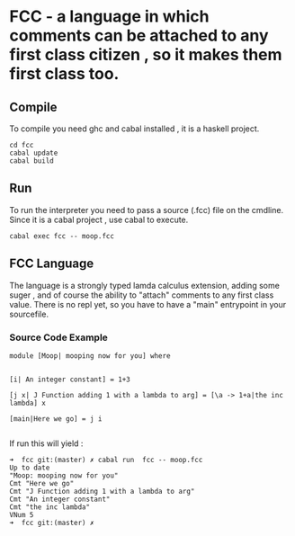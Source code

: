 # FCC - a language in which comments can be attached to any first class citizen , so it makes them first class too.

## Compile

To compile you need ghc and cabal installed , it is a haskell project.

```
cd fcc
cabal update
cabal build
```

## Run

To run the interpreter you need to pass a source (.fcc) file on the cmdline.
Since it is a cabal project , use cabal to execute.

```
cabal exec fcc -- moop.fcc
```

## FCC Language

The language is a strongly typed lamda calculus extension, adding some suger , and of course the
ability to "attach" comments to any first class value. There is no repl yet, so you have to have
a "main" entrypoint in your sourcefile.

### Source Code Example
```
module [Moop| mooping now for you] where


[i| An integer constant] = 1+3

[j x| J Function adding 1 with a lambda to arg] = [\a -> 1+a|the inc lambda] x

[main|Here we go] = j i


```
If run this will yield :

```
➜  fcc git:(master) ✗ cabal run  fcc -- moop.fcc
Up to date
"Moop: mooping now for you"
Cmt "Here we go"
Cmt "J Function adding 1 with a lambda to arg"
Cmt "An integer constant"
Cmt "the inc lambda"
VNum 5
➜  fcc git:(master) ✗ 
```




